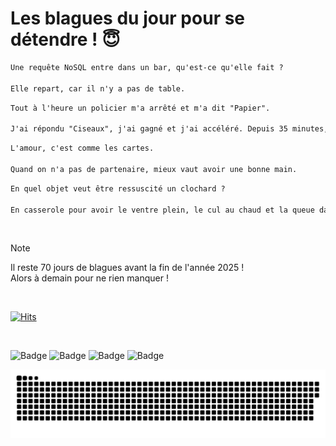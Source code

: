 
<h1>Les blagues du jour pour se détendre ! 😇</h1>

```diff
Une requête NoSQL entre dans un bar, qu'est-ce qu'elle fait ?

Elle repart, car il n'y a pas de table.
```

```diff
Tout à l'heure un policier m'a arrêté et m'a dit "Papier".

J'ai répondu "Ciseaux", j'ai gagné et j'ai accéléré. Depuis 35 minutes, il me poursuit... je pense qu'il veut une revanche.
```

```diff
L'amour, c'est comme les cartes.

Quand on n'a pas de partenaire, mieux vaut avoir une bonne main.
```

```diff
En quel objet veut être ressuscité un clochard ?

En casserole pour avoir le ventre plein, le cul au chaud et la queue dans les mains d’une femme.
```

<br/>

> [!NOTE]
> Il reste 70 jours de blagues avant la fin de l'année 2025 ! <br/>
> Alors à demain pour ne rien manquer !

<br/>


[![Hits](https://hits.seeyoufarm.com/api/count/incr/badge.svg?url=https%3A%2F%2Fgithub.com%2FClems02%2Fhit-counter&count_bg=%23003E80&title_bg=%235C9FE1&icon=powershell.svg&icon_color=%23FFFFFF&title=Visite&edge_flat=false)](https://hits.seeyoufarm.com)


<br/>


![Badge](https://img.shields.io/badge/Last%20updated%20on-white?style=for-the-badge&logo=clockify)   ![Badge](https://img.shields.io/badge/23/10-white?style=for-the-badge) ![Badge](https://img.shields.io/badge/at-white?style=for-the-badge) ![Badge](https://img.shields.io/badge/03:23-white?style=for-the-badge)


<p align="center">
 <img width="1000" src="assets/github-snake.svg" alt="snake"/>
</p>
